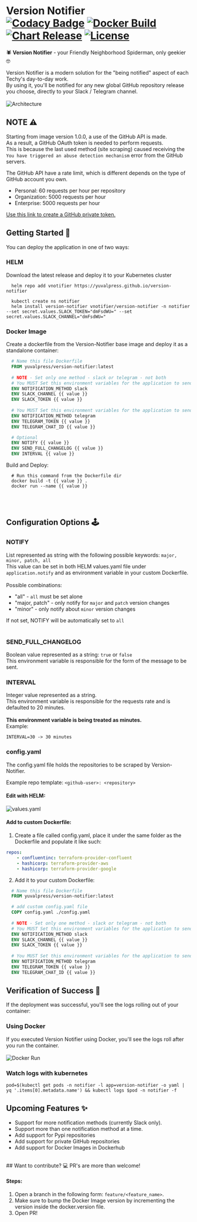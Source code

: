 # Version Notifier</br>[![Codacy Badge](https://app.codacy.com/project/badge/Grade/4704892fd733422bbb6dbec098c709be)](https://www.codacy.com/gh/yuvalpress/version-notifier/dashboard?utm_source=github.com&amp;utm_medium=referral&amp;utm_content=yuvalpress/version-notifier&amp;utm_campaign=Badge_Grade) [![Docker Build](https://github.com/yuvalpress/version-notifier/workflows/Docker%20Build/badge.svg)](https://github.com/yuvalpress/version-notifier/actions?query=workflow%3ADocker%20Build) [![Chart Release](https://github.com/yuvalpress/version-notifier/workflows/Chart%20Release/badge.svg)](https://github.com/yuvalpress/version-notifier/actions?query=workflow%3A%22Chart+Release%22) [![License](https://img.shields.io/badge/License-Apache_2.0-blue.svg)](https://opensource.org/licenses/Apache-2.0)
🕷 **Version Notifier** - your Friendly Neighborhood Spiderman, only geekier 🤓

Version Notifier is a modern solution for the "being notified" aspect of each Techy's day-to-day work.
</br>By using it, you'll be notified for any new global GitHub repository release you choose, directly to your Slack / Telegram channel.</br></br>
![Architecture](./docs/service.png)

## NOTE ⚠️
Starting from image version 1.0.0, a use of the GitHub API is made.</br>
As a result, a GitHub OAuth token is needed to perform requests.</br>
This is because the last used method (site scraping) caused receiving the `You have triggered an abuse detection mechanism` error from the GitHub servers.

The GitHub API have a rate limit, which is different depends on the type of GitHub account you own.
* Personal: 60 requests per hour per repository
* Organization: 5000 requests per hour 
* Enterprise: 5000 requests per hour

[Use this link to create a GitHub private token.](https://docs.github.com/en/enterprise-server@3.4/authentication/keeping-your-account-and-data-secure/creating-a-personal-access-token)

## Getting Started 🏁
You can deploy the application in one of two ways:</br>
### HELM
Download the latest release and deploy it to your Kubernetes cluster </br>
  ```shell
    helm repo add vnotifier https://yuvalpress.github.io/version-notifier
    
    kubectl create ns notifier
    helm install version-notifier vnotifier/version-notifier -n notifier --set secret.values.SLACK_TOKEN="dmFsdWU=" --set secret.values.SLACK_CHANNEL="dmFsdWU="
  ```

### Docker Image
Create a dockerfile from the Version-Notifier base image and deploy it as a standalone container:
  ```dockerfile
    # Name this file Dockerfile
    FROM yuvalpress/version-notifier:latest
    
    # NOTE - Set only one method - slack or telegram - not both
    # You MUST Set this environment variables for the application to send notification to slack
    ENV NOTIFICATION_METHOD slack
    ENV SLACK_CHANNEL {{ value }}
    ENV SLACK_TOKEN {{ value }}
    
    # You MUST Set this environment variables for the application to send notification to telegram
    ENV NOTIFICATION_METHOD telegram
    ENV TELEGRAM_TOKEN {{ value }}
    ENV TELEGRAM_CHAT_ID {{ value }}

    # Optional
    ENV NOTIFY {{ value }}
    ENV SEND_FULL_CHANGELOG {{ value }}
    ENV INTERVAL {{ value }}
  ```
  
  Build and Deploy:
  ```shell
    # Run this command from the Dockerfile dir
    docker build -t {{ value }} .
    docker run --name {{ value }}
  ```
</br></br>
## Configuration Options 🕹
### NOTIFY
List represented as string with the following possible keywords: `major, minor, patch, all`
</br>This value can be set in both HELM values.yaml file under `application.notify` and as environment variable in your custom Dockerfile.
</br></br> Possible combinations:
  * "all" - `all` must be set alone
  * "major, patch" - only notify for `major` and `patch` version changes
  * "minor" - only notify about `minor` version changes

If not set, NOTIFY will be automatically set to `all`</br></br>

### SEND_FULL_CHANGELOG
Boolean value represented as a string: `true` or `false`</br>
This environment variable is responsible for the form of the message to be sent.</br>

### INTERVAL
Integer value represented as a string.</br>
This environment variable is responsible for the requests rate and is defaulted to 20 minutes.</br></br>
**This environment variable is being treated as minutes.**</br>
Example:
```text
INTERVAL=30 -> 30 minutes
```

### config.yaml
The config.yaml file holds the repositories to be scraped by Version-Notifier.

Example repo template: `<github-user>: <repository>`
#### Edit with HELM:
![values.yaml](./docs/repos-helm.png)

#### Add to custom Dockerfile:
1. Create a file called config.yaml, place it under the same folder as the Dockerfile and populate it like such:
```yaml
repos:
    - confluentinc: terraform-provider-confluent
    - hashicorp: terraform-provider-aws
    - hashicorp: terraform-provider-google
```
2. Add it to your custom Dockerfile:
  ```dockerfile
    # Name this file Dockerfile
    FROM yuvalpress/version-notifier:latest

    # add custom config.yaml file
    COPY config.yaml ./config.yaml
    
    # NOTE - Set only one method - slack or telegram - not both
    # You MUST Set this environment variables for the application to send notification to slack
    ENV NOTIFICATION_METHOD slack
    ENV SLACK_CHANNEL {{ value }}
    ENV SLACK_TOKEN {{ value }}
    
    # You MUST Set this environment variables for the application to send notification to telegram
    ENV NOTIFICATION_METHOD telegram
    ENV TELEGRAM_TOKEN {{ value }}
    ENV TELEGRAM_CHAT_ID {{ value }}
  ```
## Verification of Success 🎯
If the deployment was successful, you'll see the logs rolling out of your container:
### Using Docker
If you executed Version Notifier using Docker, you'll see the logs roll after you run the container.</br></br>
![Docker Run](docs/docker-run.gif)

### Watch logs with kubernetes
```shell
pod=$(kubectl get pods -n notifier -l app=version-notifier -o yaml | yq '.items[0].metadata.name') && kubectl logs $pod -n notifier -f
```

## Upcoming Features ✨
* Support for more notification methods (currently Slack only).
* Support more than one notification method at a time.
* Add support for Pypi repositories
* Add support for private GitHub repositories
* Add support for Docker Images in Dockerhub
<br>
## Want to contribute? 💻
PR's are more than welcome!

#### Steps:
1. Open a branch in the following form: `feature/<feature_name>`.
2. Make sure to bump the Docker Image version by incrementing the version inside the docker.version file.
3. Open PR!

